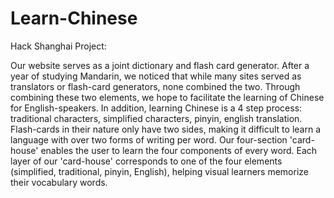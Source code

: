 Learn-Chinese
=============

Hack Shanghai Project: 

  Our website serves as a joint dictionary and flash card generator. After a year of studying Mandarin, we noticed that while many sites served as translators or flash-card generators, none combined the two. Through combining these two elements, we hope to facilitate the learning of Chinese for English-speakers.
  In addition, learning Chinese is a 4 step process: traditional characters, simplified characters, pinyin, english translation. Flash-cards in their nature only have two sides, making it difficult to learn a language with over two forms of writing per word.
  Our four-section 'card-house' enables the user to learn the four components of every word. Each layer of our 'card-house' corresponds to one of the four elements (simplified, traditional, pinyin, English), helping visual learners memorize their vocabulary words.

